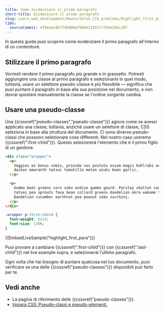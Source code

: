 ```yaml
---
title: Come evidenziare il primo paragrafo
short-title: Evidenziare il primo paragrafo
slug: Learn_web_development/Howto/Solve_CSS_problems/Highlight_first_para
l10n:
  sourceCommit: 479ea4c8bff4b900a7968413287c77dde2b0c20f
---
```


In questa guida puoi scoprire come evidenziare il primo paragrafo all'interno di un contenitore.

## Stilizzare il primo paragrafo

Vorresti rendere il primo paragrafo più grande e in grassetto. Potresti aggiungere una classe al primo paragrafo e selezionarlo in quel modo, tuttavia, usare un selettore pseudo-classe è più flessibile — significa che puoi puntare il paragrafo in base alla sua posizione nel documento, e non dovrai spostare manualmente la classe se l'ordine sorgente cambia.

## Usare una pseudo-classe

Una {{cssxref("pseudo-classes","pseudo-classe")}} agisce come se avessi applicato una classe; tuttavia, anziché usare un selettore di classe, CSS seleziona in base alla struttura del documento. Ci sono diverse pseudo-classi che possono selezionare cose differenti. Nel nostro caso useremo {{cssxref(":first-child")}}. Questo selezionerà l'elemento che è il primo figlio di un genitore.

```html live-sample___highlight_first_para
<div class="wrapper">
  <p>
    Veggies es bonus vobis, proinde vos postulo essum magis kohlrabi welsh onion
    daikon amaranth tatsoi tomatillo melon azuki bean garlic.
  </p>

  <p>
    Gumbo beet greens corn soko endive gumbo gourd. Parsley shallot courgette
    tatsoi pea sprouts fava bean collard greens dandelion okra wakame tomato.
    Dandelion cucumber earthnut pea peanut soko zucchini.
  </p>
</div>
```

```css live-sample___highlight_first_para
.wrapper p:first-child {
  font-weight: bold;
  font-size: 130%;
}
```

{{EmbedLiveSample("highlight_first_para")}}

Puoi provare a cambiare {{cssxref(":first-child")}} con {{cssxref(":last-child")}} nel live example sopra, e selezionerai l'ultimo paragrafo.

Ogni volta che hai bisogno di puntare qualcosa nel tuo documento, puoi verificare se una delle {{cssxref("pseudo-classes")}} disponibili può farlo per te.

## Vedi anche

- La pagina di riferimento delle {{cssxref("pseudo-classes")}}.
- [Impara CSS: Pseudo-classi e pseudo-elementi.](/it/docs/Learn_web_development/Core/Styling_basics/Pseudo_classes_and_elements)
